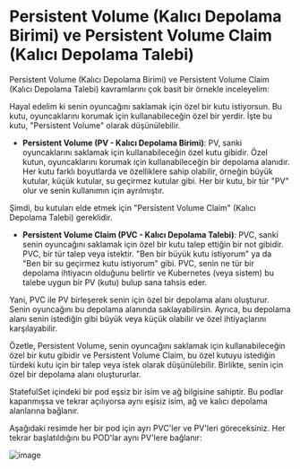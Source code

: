 # Persistent Volume (Kalıcı Depolama Birimi) ve Persistent Volume Claim (Kalıcı Depolama Talebi)

Persistent Volume (Kalıcı Depolama Birimi) ve Persistent Volume Claim (Kalıcı Depolama Talebi) kavramlarını çok basit bir örnekle inceleyelim:

Hayal edelim ki senin oyuncağını saklamak için özel bir kutu istiyorsun. Bu kutu, oyuncaklarını korumak için kullanabileceğin özel bir yerdir. İşte bu kutu, "Persistent Volume" olarak düşünülebilir.

- **Persistent Volume (PV - Kalıcı Depolama Birimi)**: PV, sanki oyuncaklarını saklamak için kullanabileceğin özel kutu gibidir. Özel kutun, oyuncaklarını korumak için kullanabileceğin bir depolama alanıdır. Her kutu farklı boyutlarda ve özelliklere sahip olabilir, örneğin büyük kutular, küçük kutular, su geçirmez kutular gibi. Her bir kutu, bir tür "PV" olur ve senin kullanımın için ayrılmıştır.

Şimdi, bu kutuları elde etmek için "Persistent Volume Claim" (Kalıcı Depolama Talebi) gereklidir.

- **Persistent Volume Claim (PVC - Kalıcı Depolama Talebi)**: PVC, sanki senin oyuncağını saklamak için özel bir kutu talep ettiğin bir not gibidir. PVC, bir tür talep veya istektir. "Ben bir büyük kutu istiyorum" ya da "Ben bir su geçirmez kutu istiyorum" gibi. PVC, senin ne tür bir depolama ihtiyacın olduğunu belirtir ve Kubernetes (veya sistem) bu talebe uygun bir PV (kutu) bulup sana tahsis eder.

Yani, PVC ile PV birleşerek senin için özel bir depolama alanı oluşturur. Senin oyuncağını bu depolama alanında saklayabilirsin. Ayrıca, bu depolama alanı senin istediğin gibi büyük veya küçük olabilir ve özel ihtiyaçlarını karşılayabilir.

Özetle, Persistent Volume, senin oyuncağını saklamak için kullanabileceğin özel bir kutu gibidir ve Persistent Volume Claim, bu özel kutuyu istediğin türdeki kutu için bir talep veya istek olarak düşünülebilir. 
Birlikte, senin için özel bir depolama alanı oluştururlar.

StatefulSet içindeki bir pod eşsiz bir isim ve ağ bilgisine sahiptir. Bu podlar kapanmışsa ve tekrar açılıyorsa aynı eşisiz isim, ağ ve kalıcı depolama alanlarına bağlanır.

Aşağıdaki resimde her bir pod için ayrı PVC'ler ve PV'leri göreceksiniz. Her tekrar başlatıldığını bu POD'lar aynı PV'lere bağlanır:

![image](https://github.com/cemtopkaya/kubernetes-notlarim/assets/261946/4f8fd288-abeb-42d6-8a84-b8505f44253e)
